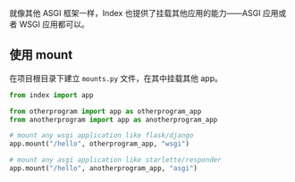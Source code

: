 就像其他 ASGI 框架一样，Index 也提供了挂载其他应用的能力——ASGI 应用或者 WSGI 应用都可以。

## 使用 mount

在项目根目录下建立 `mounts.py` 文件，在其中挂载其他 app。

```python
from index import app

from otherprogram import app as otherprogram_app
from anotherprogram import app as anotherprogram_app

# mount any wsgi application like flask/django
app.mount("/hello", otherprogram_app, "wsgi")

# mount any asgi application like starlette/responder
app.mount("/hello", anotherprogram_app, "asgi")
```
